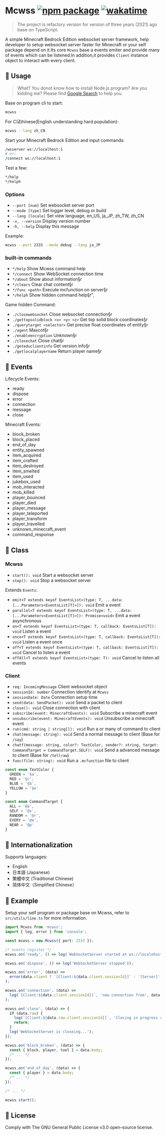 # Mcwss [![npm package](https://badgen.net/npm/v/mcwss)](https://npmjs.com/package/mcwss) [![wakatime](https://wakatime.com/badge/user/018dc603-712a-4205-a226-d4c9ccd0d02b/project/018dceb3-4749-44d6-93be-b3e581301a74.svg)](https://wakatime.com/badge/user/018dc603-712a-4205-a226-d4c9ccd0d02b/project/018dceb3-4749-44d6-93be-b3e581301a74)

> The project is refactory version for version of three years (2021) ago base on TypeScript.

A simple Minecraft Bedrock Edition websocket server framework, help developer to setup websocket server faster for Minecraft or your self package depend on it.Its core `Mcwss` base a events emiter and provide many of events which can be listened.In addition,it provides `Client` instance object to interact with every client.

## 🧊 Usage

> What? You donot know how to install Node.js program? Are you kidding me? Please find [Google Search](https://google.com) to help you.

Base on program cli to start:

```sh
mcwss
```

For C(~~Z~~)hinese(English understanding hard population):

```sh
mcwss --lang zh_CN
```

Start your Minecraft Bedrock Edition and input commands:

```sh
/wsserver ws://localhost:1
# or:
/connect ws://localhost:1
```

Test a few:

```sh
*/help
*/helph
```

### Options

- `--port [num]` Set websocket server port
- `--mode [type]` Set logger level, debug or build
- `--lang [locale]` Set view language, en_US, ja_JP, zh_TW, zh_CN
- `-v, --version` Display version number
- `-h, --help` Display this message

Example:

```sh
mcwss --port 2333 --mode debug --lang ja_JP
```

### built-in commands

- `*/help` Show Mcwss command help
- `*/connect` Show WebSocket connection time
- `*/about` Show about information§r
- `*/clears` Clear chat content§r
- `*/func <path>` Execute mcfunction on server§r
- `*/helph` Show hidden command help§r",

Game hidden Command:

- `./closewebsocket` Close websocket connection§r
- `./gettopsolidblock <x> <y> <z>` Get top solid block coordinates§r
- `./querytarget <selector>` Get precise float coordinates of entity§r
- `./agent` Mascot§r
- `./enableencryption` Unknown§r
- `./closechat` Close chat§r
- `./geteduclientinfo` Get version info§r
- `./getlocalplayername` Return player name§r

## 🎯 Events

Lifecycle Events:

- ready
- dispose
- error
- connection
- message
- close

Minecraft Events:

- block_broken
- block_placed
- end_of_day
- entity_spawned
- item_acquired
- item_crafted
- item_destroyed
- item_smelted
- item_used
- jukebox_used
- mob_interacted
- mob_killed
- player_bounced
- player_died
- player_message
- player_teleported
- player_transform
- player_travelled
- unknown_minecraft_event
- command_response

## 🚀 Class

### Mcwss

- `start(): void` Start a websocket server
- `stop(): void` Stop a websocket server

Extends `Events`:

- `emit<T extends keyof EventsList>(type: T, ...data: [...Parameters<EventsList[T]>]): void` Emit a event
- `parallel<T extends keyof EventsList>(type: T, ...data: [...Parameters<EventsList[T]>]): Promise<void>` Emit a event asynchronous
- `on<T extends keyof EventsList>(type: T, callback: EventsList[T]): void` Listen a event
- `once<T extends keyof EventsList>(type: T, callback: EventsList[T]): void` Listen a event once
- `off<T extends keyof EventsList>(type: T, callback: EventsList[T]): void` Cancel to listen a event
- `offAll<T extends keyof EventsList>(type: T): void` Cancel to listen all events

### Client

- `req: IncomingMessage` Client websocket object
- `sessionId: number` Connection identify at `Mcwss`
- `sessionDate: Date` Connection setup time
- `send(data: SendPacket): void` Send a packet to client
- `close(): void` Close connection with client
- `subscribe(event: MinecraftEvents): void` Subscribe a minecraft event
- `unsubscribe(event: MinecraftEvents): void` Unsubscribe a minecraft event
- `run(cmd: string | string[]): void` Run a or many of command to client
- `chat(message: string): void` Send a normal message to client (Base for `/say`)
- `chatf(message: string, color?: TextColor, sender?: string, target: CommandTarget = CommandTarget.SELF): void` Send a advanced message to client (Base for `/tellraw`)
- `func(file: string): void` Run a `.mcfunction` file to client

```typescript
const enum TextColor {
  GREEN = '§a',
  RED = '§c',
  BLUE = '§b',
  YELLOW = '§e'
}

const enum CommandTarget {
  ALL = '@a',
  SELF = '@s',
  RANDOM = '@r',
  EVERY = '@e',
  NEAR = '@p'
}
```

## 🧩 Internationalization

Supports languages:

- English
- 日本語 (Japanese)
- 繁體中文 (Traditional Chinese)
- 简体中文（Simplified Chinese）

## 🌰 Example

Setup your self program or package base on Mcwss, refer to `src/utils/line.ts` for more information.

```typescript
import Mcwss from 'mcwss';
import { log, error } from 'console';

const mcwss = new Mcwss({ port: 2333 });

/* events register */
mcwss.on('ready', () => log(`WebSocketServer started at ws://localehost:${port} `));

mcwss.on('dispose', () => log('WebSocketServer stopped'));

mcwss.on('error', (data) =>
  error(data.client ? `[Client:${data.client.sessionId}]` : '[Server]', data.error.name, data.error.message)
);

mcwss.on('connection', (data) =>
  log(`[Client:${data.client.sessionId}]`, 'new connection from', data.client.req.socket.remoteAddress)
);

mcwss.on('close', (data) => {
  if (data.raw) {
    log(`[Client:${data.raw.client.sessionId}]`, 'Closing in progress code:', data.raw.code);
    return;
  }
  log('WebSocketServer is closeing...');
});

mcwss.on('block_broken', (data) => {
  const { block, player, tool } = data.body;
  /* ... */
});

mcwss.on('end_of_day', (data) => {
  const { player } = data.body;
  /* ... */
});

/* ... */

mcwss.start();
```

## 📜 License

Comply with The GNU General Public License v3.0 open-source license.
